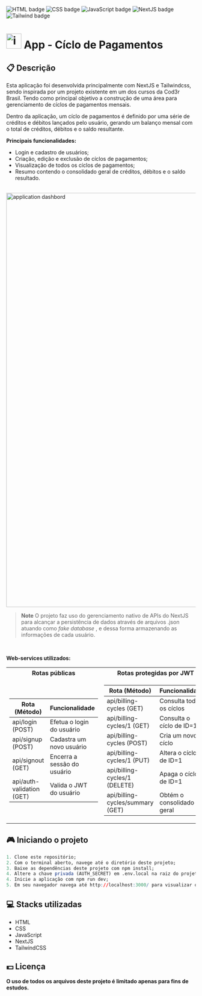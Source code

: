 ![HTML badge](https://img.shields.io/badge/html5-%23E34F26.svg?style=for-the-badge&logo=html5&logoColor=white)
![CSS badge](https://img.shields.io/badge/css3-%231572B6.svg?style=for-the-badge&logo=css3&logoColor=white)
![JavaScript badge](https://img.shields.io/badge/javascript-%23323330.svg?style=for-the-badge&logo=javascript&logoColor=%23F7DF1E)
![NextJS badge](https://img.shields.io/badge/Next-black?style=for-the-badge&logo=next.js&logoColor=white)
![Tailwind badge](https://img.shields.io/badge/tailwindcss-%2338B2AC.svg?style=for-the-badge&logo=tailwind-css&logoColor=white)

# <img src="https://user-images.githubusercontent.com/105606295/221874628-e371951e-5a17-4570-8ecc-dfac851f8f86.png" width="40px" height="40px" alt="internet banking icon"><img> App - Cíclo de Pagamentos

## 📋 Descrição

Esta aplicação foi desenvolvida principalmente com NextJS e Tailwindcss, sendo inspirada por um projeto existente em um dos cursos da Cod3r Brasil. Tendo como principal objetivo a construção de uma área para gerenciamento de cíclos de pagamentos mensais.

Dentro da aplicação, um cíclo de pagamentos é definido por uma série de créditos e débitos lançados pelo usuário, gerando um balanço mensal com o total de créditos, débitos e o saldo resultante.

**Principais funcionalidades:**

-   Login e cadastro de usuários;
-   Criação, edição e exclusão de cíclos de pagamentos;
-   Visualização de todos os cíclos de pagamentos;
-   Resumo contendo o consolidado geral de créditos, débitos e o saldo resultado.

<br>

<img width="1100px" src="https://user-images.githubusercontent.com/105606295/222833255-0989288a-cab4-42e7-9d3c-04b64c971032.png" alt="application dashbord"/>

<br>

> **Note**
> O projeto faz uso do gerenciamento nativo de APIs do NextJS para alcançar a persistência de dados através de arquivos .json atuando como _fake database_ , e dessa forma armazenando as informações de cada usuário.

<br>

**Web-services utilizados:**

<table>
<tr>
<th>Rotas públicas</th>
<th>Rotas protegidas por JWT </th>
</tr>
<tr>
<td>

| Rota (Método)             | Funcionalidade              |
| ------------------------- | --------------------------- |
| api/login (POST)          | Efetua o login do usuário   |
| api/signup (POST)         | Cadastra um novo usuário    |
| api/signout (GET)         | Encerra a sessão do usuário |
| api/auth-validation (GET) | Valida o JWT do usuário     |

</td>
<td>

| Rota (Método)                    | Funcionalidade              |
| -------------------------------- | --------------------------- |
| api/billing-cycles (GET)         | Consulta todos os cíclos    |
| api/billing-cycles/1 (GET)       | Consulta o cíclo de ID=1    |
| api/billing-cycles (POST)        | Cria um novo cíclo          |
| api/billing-cycles/1 (PUT)       | Altera o cíclo de ID=1      |
| api/billing-cycles/1 (DELETE)    | Apaga o cíclo de ID=1       |
| api/billing-cycles/summary (GET) | Obtém o consolidado geral   |

</td>
</tr>
</table>

## 🎮 Iniciando o projeto

```r
1. Clone este repositório;
2. Com o terminal aberto, navege até o diretório deste projeto;
3. Baixe as dependências deste projeto com npm install;
4. Altere a chave privada (AUTH_SECRET) em .env.local na raiz do projeto para uma chave de seu gosto;
4. Inicie a aplicação com npm run dev;
5. Em seu navegador navega até http://localhost:3000/ para visualizar o projeto.
```

## 💻 Stacks utilizadas

-   HTML
-   CSS
-   JavaScript
-   NextJS
-   TailwindCSS

## 💵 Licença

**O uso de todos os arquivos deste projeto é limitado apenas para fins de estudos.**

